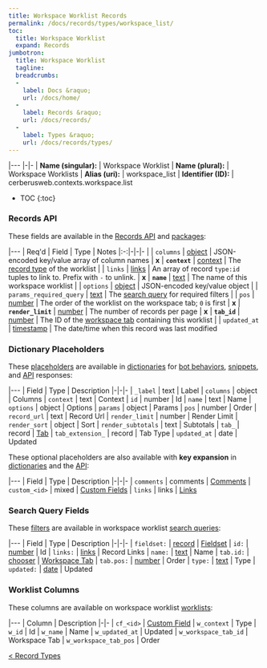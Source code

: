 ```yaml
---
title: Workspace Worklist Records
permalink: /docs/records/types/workspace_list/
toc:
  title: Workspace Worklist
  expand: Records
jumbotron:
  title: Workspace Worklist
  tagline: 
  breadcrumbs:
  -
    label: Docs &raquo;
    url: /docs/home/
  -
    label: Records &raquo;
    url: /docs/records/
  -
    label: Types &raquo;
    url: /docs/records/types/
---
```


|---
|-|-
| **Name (singular):** | Workspace Worklist
| **Name (plural):** | Workspace Worklists
| **Alias (uri):** | workspace_list
| **Identifier (ID):** | cerberusweb.contexts.workspace.list

* TOC
{:toc}

### Records API

These fields are available in the [Records API](/docs/api/endpoints/records/) and [packages](/docs/packages/):

|---
| Req'd | Field | Type | Notes
|:-:|-|-|-
|   | `columns` | [object](/docs/records/fields/types/object/) | JSON-encoded key/value array of column names 
| **x** | **`context`** | [context](/docs/records/fields/types/context/) | The [record type](/docs/records/types/) of the worklist 
|   | `links` | [links](/docs/records/fields/types/links/) | An array of record `type:id` tuples to link to. Prefix with `-` to unlink. 
| **x** | **`name`** | [text](/docs/records/fields/types/text/) | The name of this workspace worklist 
|   | `options` | [object](/docs/records/fields/types/object/) | JSON-encoded key/value object 
|   | `params_required_query` | [text](/docs/records/fields/types/text/) | The [search query](/docs/search/) for required filters 
|   | `pos` | [number](/docs/records/fields/types/number/) | The order of the worklist on the workspace tab; `0` is first 
| **x** | **`render_limit`** | [number](/docs/records/fields/types/number/) | The number of records per page 
| **x** | **`tab_id`** | [number](/docs/records/fields/types/number/) | The ID of the [workspace tab](/docs/records/types/workspace_tab/) containing this worklist 
|   | `updated_at` | [timestamp](/docs/records/fields/types/timestamp/) | The date/time when this record was last modified 

### Dictionary Placeholders

These [placeholders](/docs/bots/scripting/placeholders/) are available in [dictionaries](/docs/bots/behaviors/dictionaries/) for [bot behaviors](/docs/bots/behaviors/), [snippets](/docs/snippets/), and [API](/docs/api/) responses:

|---
| Field | Type | Description
|-|-|-
| `_label` | text | Label
| `columns` | object | Columns
| `context` | text | Context
| `id` | number | Id
| `name` | text | Name
| `options` | object | Options
| `params` | object | Params
| `pos` | number | Order
| `record_url` | text | Record Url
| `render_limit` | number | Render Limit
| `render_sort` | object | Sort
| `render_subtotals` | text | Subtotals
| `tab_` | record | [Tab](/docs/records/types/workspace_tab/)
| `tab_extension_` | record | Tab Type
| `updated_at` | date | Updated

These optional placeholders are also available with **key expansion** in [dictionaries](/docs/bots/behaviors/dictionaries/key-expansion/) and the [API](/docs/api/responses/#expanding-keys-in-api-requests):

|---
| Field | Type | Description
|-|-|-
| `comments` | comments | [Comments](/docs/bots/behaviors/dictionaries/key-expansion/#comments)
| `custom_<id>` | mixed | [Custom Fields](/docs/bots/behaviors/dictionaries/key-expansion/#custom-fields)
| `links` | links | [Links](/docs/bots/behaviors/dictionaries/key-expansion/#links)
	
### Search Query Fields

These [filters](/docs/search/filters/) are available in workspace worklist [search queries](/docs/search/):

|---
| Field | Type | Description
|-|-|-
| `fieldset:` | [record](/docs/search/deep-search/) | [Fieldset](/docs/records/types/custom_fieldset/)
| `id:` | [number](/docs/search/filters/numbers/) | Id
| `links:` | [links](/docs/search/filters/links/) | Record Links
| `name:` | [text](/docs/search/filters/text/) | Name
| `tab.id:` | [chooser](/docs/search/filters/choosers/) | [Workspace Tab](/docs/records/types/workspace_tab/)
| `tab.pos:` | [number](/docs/search/filters/numbers/) | Order
| `type:` | [text](/docs/search/filters/text/) | Type
| `updated:` | [date](/docs/search/filters/dates/) | Updated
	
### Worklist Columns

These columns are available on workspace worklist [worklists](/docs/worklists/):

|---
| Column | Description
|-|-
| `cf_<id>` | [Custom Field](/docs/records/types/custom_field/)
| `w_context` | Type
| `w_id` | Id
| `w_name` | Name
| `w_updated_at` | Updated
| `w_workspace_tab_id` | Workspace Tab
| `w_workspace_tab_pos` | Order

<div class="section-nav">
	<div class="left">
		<a href="/docs/records/types/" class="prev">&lt; Record Types</a>
	</div>
	<div class="right align-right">
	</div>
</div>
<div class="clear"></div>